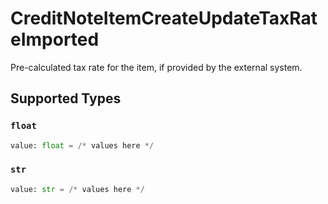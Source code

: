 # CreditNoteItemCreateUpdateTaxRateImported

Pre-calculated tax rate for the item, if provided by the external system.


## Supported Types

### `float`

```python
value: float = /* values here */
```

### `str`

```python
value: str = /* values here */
```

